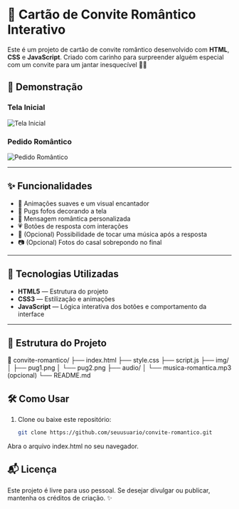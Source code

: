 # 💌 Cartão de Convite Romântico Interativo

Este é um projeto de cartão de convite romântico desenvolvido com **HTML**, **CSS** e **JavaScript**. Criado com carinho para surpreender alguém especial com um convite para um jantar inesquecível 💖✨

## 🌟 Demonstração

### Tela Inicial
![Tela Inicial](https://github.com/user-attachments/assets/4339aec5-4d2d-4aa4-ae81-07fb6f1e007f)


### Pedido Romântico
![Pedido Romântico](https://github.com/user-attachments/assets/c1237b33-b6c5-496f-920b-d2ac641aea20)


---

## ✨ Funcionalidades

- 🌸 Animações suaves e um visual encantador
- 🐶 Pugs fofos decorando a tela
- 💬 Mensagem romântica personalizada
- 💗 Botões de resposta com interações
- 🎵 (Opcional) Possibilidade de tocar uma música após a resposta
- 📷 (Opcional) Fotos do casal sobrepondo no final

---

## 🚀 Tecnologias Utilizadas

- **HTML5** — Estrutura do projeto
- **CSS3** — Estilização e animações
- **JavaScript** — Lógica interativa dos botões e comportamento da interface

---

## 📂 Estrutura do Projeto
📁 convite-romantico/
├── index.html
├── style.css
├── script.js
├── img/
│ ├── pug1.png
│ └── pug2.png
├── audio/
│ └── musica-romantica.mp3 (opcional)
└── README.md
## 🛠️ Como Usar

1. Clone ou baixe este repositório:
   ```bash
   git clone https://github.com/seuusuario/convite-romantico.git
Abra o arquivo index.html no seu navegador.

## 📬 Licença
Este projeto é livre para uso pessoal. Se desejar divulgar ou publicar, mantenha os créditos de criação. ✨
